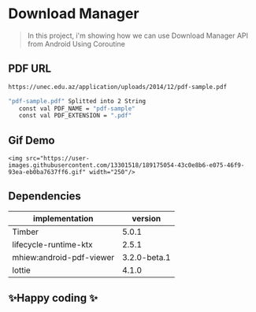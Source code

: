 # Download Manager
> In this project, i'm showing how we can use Download Manager API from Android Using Coroutine


## PDF URL
```sh
https://unec.edu.az/application/uploads/2014/12/pdf-sample.pdf

"pdf-sample.pdf" Splitted into 2 String
   const val PDF_NAME = "pdf-sample"
   const val PDF_EXTENSION = ".pdf"
```

## Gif Demo
```
<img src="https://user-images.githubusercontent.com/13301518/189175054-43c0e8b6-e075-46f9-93ea-eb0ba7637ff6.gif" width="250"/>
```

## Dependencies
| implementation | version |
| ------ | ------ |
| Timber |5.0.1 |
| lifecycle-runtime-ktx |2.5.1|
| mhiew:android-pdf-viewer |3.2.0-beta.1|
| lottie|4.1.0|


## ✨Happy coding ✨
